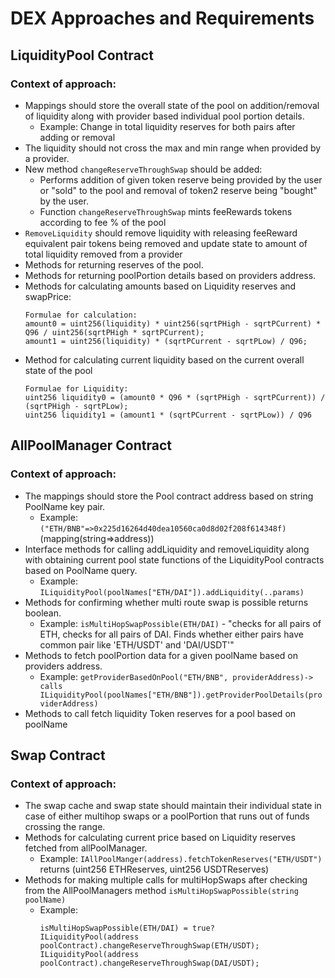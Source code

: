 # DEX Approaches and Requirements

## LiquidityPool Contract

### Context of approach:
- Mappings should store the overall state of the pool on addition/removal of liquidity along with provider based individual pool portion details.
  - Example: Change in total liquidity reserves for both pairs after adding or removal
- The liquidity should not cross the max and min range when provided by a provider.
- New method `changeReserveThroughSwap` should be added:
  - Performs addition of given token reserve being provided by the user or "sold" to the pool and removal of token2 reserve being "bought" by the user.
  - Function `changeReserveThroughSwap` mints feeRewards tokens according to fee % of the pool
- `RemoveLiquidity` should remove liquidity with releasing feeReward equivalent pair tokens being removed and update state to amount of total liquidity removed from a provider
- Methods for returning reserves of the pool.
- Methods for returning poolPortion details based on providers address.
- Methods for calculating amounts based on Liquidity reserves and swapPrice:
  ```
  Formulae for calculation:
  amount0 = uint256(liquidity) * uint256(sqrtPHigh - sqrtPCurrent) * Q96 / uint256(sqrtPHigh * sqrtPCurrent);
  amount1 = uint256(liquidity) * (sqrtPCurrent - sqrtPLow) / Q96;
  ```
- Method for calculating current liquidity based on the current overall state of the pool
  ```
  Formulae for Liquidity:
  uint256 liquidity0 = (amount0 * Q96 * (sqrtPHigh - sqrtPCurrent)) / (sqrtPHigh - sqrtPLow);
  uint256 liquidity1 = (amount1 * (sqrtPCurrent - sqrtPLow)) / Q96
  ```

## AllPoolManager Contract

### Context of approach:
- The mappings should store the Pool contract address based on string PoolName key pair.
  - Example: `("ETH/BNB"=>0x225d16264d40dea10560ca0d8d02f208f614348f)` (mapping(string=>address))
- Interface methods for calling addLiquidity and removeLiquidity along with obtaining current pool state functions of the LiquidityPool contracts based on PoolName query.
  - Example: `ILiquidityPool(poolNames["ETH/DAI"]).addLiquidity(..params)`
- Methods for confirming whether multi route swap is possible returns boolean.
  - Example: `isMultiHopSwapPossible(ETH/DAI)` - "checks for all pairs of ETH, checks for all pairs of DAI. Finds whether either pairs have common pair like 'ETH/USDT' and 'DAI/USDT'"
- Methods to fetch poolPortion data for a given poolName based on providers address.
  - Example: `getProviderBasedOnPool("ETH/BNB", providerAddress)-> calls ILiquidityPool(poolNames["ETH/BNB"]).getProviderPoolDetails(providerAddress)`
- Methods to call fetch liquidity Token reserves for a pool based on poolName

## Swap Contract

### Context of approach:
- The swap cache and swap state should maintain their individual state in case of either multihop swaps or a poolPortion that runs out of funds crossing the range.
- Methods for calculating current price based on Liquidity reserves fetched from allPoolManager.
  - Example: `IAllPoolManger(address).fetchTokenReserves("ETH/USDT")` returns (uint256 ETHReserves, uint256 USDTReserves)
- Methods for making multiple calls for multiHopSwaps after checking from the AllPoolManagers method `isMultiHopSwapPossible(string poolName)`
  - Example:
    ```
    isMultiHopSwapPossible(ETH/DAI) = true?
    ILiquidityPool(address poolContract).changeReserveThroughSwap(ETH/USDT);
    ILiquidityPool(address poolContract).changeReserveThroughSwap(DAI/USDT);
    ```
